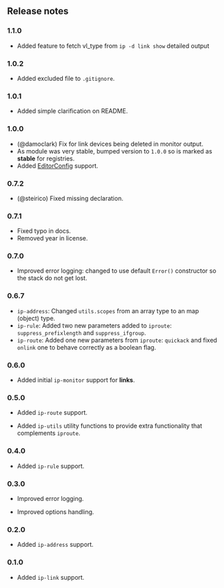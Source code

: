 ## Release notes

### 1.1.0
- Added feature to fetch vl_type from `ip -d link show` detailed output

### 1.0.2

- Added excluded file to `.gitignore`.

### 1.0.1

- Added simple clarification on README.

### 1.0.0

- (@damoclark) Fix for link devices being deleted in monitor output.
- As module was very stable, bumped version to `1.0.0` so is marked as
  **stable** for registries.
- Added [EditorConfig](http://editorconfig.org/) support.

### 0.7.2

- (@steirico) Fixed missing declaration.

### 0.7.1

- Fixed typo in docs.
- Removed year in license.
 
### 0.7.0

- Improved error logging: changed to use default `Error()` constructor so the stack
 do not get lost.

### 0.6.7

- `ip-address`: Changed `utils.scopes` from an array type to an map (object) type.
- `ip-rule`: Added two new parameters added to `iproute`: `suppress_prefixlength` and `suppress_ifgroup`.
- `ip-route`: Added one new parameters from `iproute`: `quickack` and fixed `onlink` one to behave correctly as a boolean flag.

### 0.6.0

- Added initial `ip-monitor` support for **links**.

### 0.5.0

- Added `ip-route` support.

- Added `ip-utils` utility functions to provide extra functionality that complements `iproute`.

### 0.4.0

- Added `ip-rule` support.

### 0.3.0

- Improved error logging.

- Improved options handling.

### 0.2.0

- Added `ip-address` support.

### 0.1.0

- Added `ip-link` support.